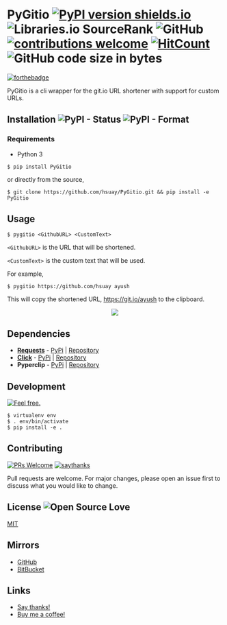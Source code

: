 # **PyGitio** [![PyPI version shields.io](https://img.shields.io/pypi/v/PyGitio.svg?style=popout-square)](https://pypi.python.org/pypi/PyGitio/) ![Libraries.io SourceRank](https://img.shields.io/librariesio/sourcerank/pypi/PyGitio.svg?style=popout-square) ![GitHub](https://img.shields.io/github/license/hsuay/PyGitio.svg?style=popout-square) [![contributions welcome](https://img.shields.io/badge/contributions-welcome-brightgreen.svg?style=popout-square)]() [![HitCount](http://hits.dwyl.io/hsuay/PyGitio.svg)](http://hits.dwyl.io/hsuay/PyGitio) ![GitHub code size in bytes](https://img.shields.io/github/languages/code-size/badges/shields.svg?style=popout-square) 





 [![forthebadge](https://forthebadge.com/images/badges/made-with-python.svg)](https://www.python.org/)

PyGitio is a cli wrapper for the git.io URL shortener with support for custom URLs.

## Installation ![PyPI - Status](https://img.shields.io/pypi/status/PyGitio.svg?style=popout-square) ![PyPI - Format](https://img.shields.io/pypi/format/Django.svg?style=popout-square)



### Requirements
* Python 3

```
$ pip install PyGitio
```
or directly from the source, 
```
$ git clone https://github.com/hsuay/PyGitio.git && pip install -e PyGitio
```

## Usage

```
$ pygitio <GithubURL> <CustomText>
```

`<GithubURL>` is the URL that will be shortened.

`<CustomText>` is the custom text that will be used.

For example, 

```
$ pygitio https://github.com/hsuay ayush
```

This will copy the shortened URL, https://git.io/ayush to the clipboard.

<div align = "center">

![](https://duaw26jehqd4r.cloudfront.net/items/1q3T0K1W1v3O323M2j0E/Image%202018-10-15%20at%201.07.38%20PM.png)

</div>

## Dependencies

* [**Requests**](python-requests.org) - [PyPi](https://pypi.org/project/requests/) | [Repository](https://github.com/requests/requests/)
* [**Click**](https://click.palletsprojects.com) - [PyPi](https://pypi.org/project/click/) | [Repository](https://github.com/pallets/click)
* **Pyperclip** - [PyPi](https://pypi.org/project/pyperclip/) | [Repository](https://github.com/asweigart/pyperclip)

## Development

[![Feel free.](https://forthebadge.com/images/badges/fo-sho.svg)](https://media.tenor.com/images/987ccf67f8644c015d5b4bea3e51132b/tenor.gif)

```
$ virtualenv env
$ . env/bin/activate
$ pip install -e .
```

## Contributing 
[![PRs Welcome](https://img.shields.io/badge/PRs-welcome-brightgreen.svg?style=popout-square)](https://git-scm.com/book/en/v2/GitHub-Contributing-to-a-Project) [![saythanks](https://img.shields.io/badge/say-thanks-ff69b4.svg)](https://saythanks.io/to/hsuay)

Pull requests are welcome. For major changes, please open an issue first to discuss what you would like to change.

## License ![Open Source Love](https://badges.frapsoft.com/os/v3/open-source.png?v=103)
[MIT](https://github.com/hsuay/PyGitio/blob/master/LICENSE.md)

## Mirrors

* [GitHub](https://github.com/hsuay/PyGitio)
* [BitBucket](https://bitbucket.org/hsuay/pygitio)

## Links

* [Say thanks!](https://saythanks.io/to/hsuay)
* [Buy me a coffee!](http://bmc.xyz/ayush)